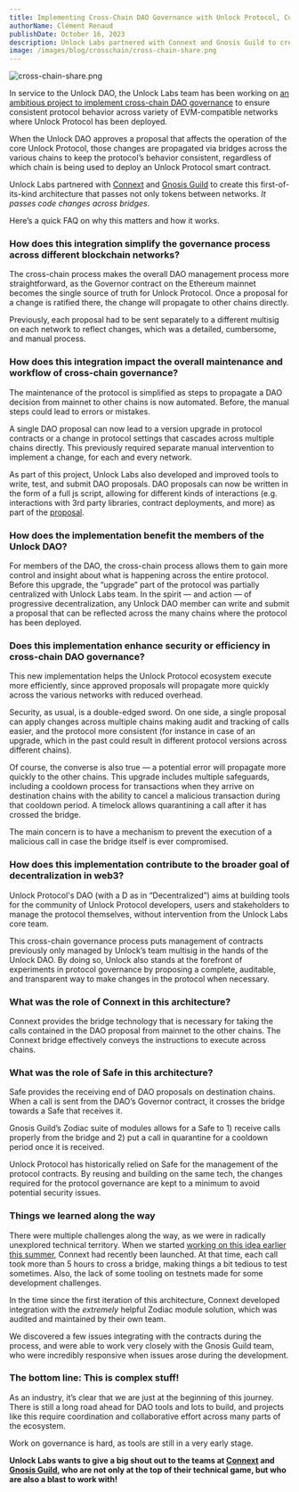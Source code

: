 ```yaml
---
title: Implementing Cross-Chain DAO Governance with Unlock Protocol, Connext and Gnosis Guild
authorName: Clément Renaud
publishDate: October 16, 2023
description: Unlock Labs partnered with Connext and Gnosis Guild to create this first-of-its-kind architecture that passes not only tokens between networks. It passes code changes across bridges.
image: /images/blog/crosschain/cross-chain-share.png
---
```


![cross-chain-share.png](/images/blog/crosschain/cross-chain-share.png)

In service to the Unlock DAO, the Unlock Labs team has been working on [an ambitious project to implement cross-chain DAO governance](https://unlock-protocol.com/blog/crosschain) to ensure consistent protocol behavior across variety of EVM-compatible networks where Unlock Protocol has been deployed. 

When the Unlock DAO approves a proposal that affects the operation of the core Unlock Protocol, those changes are propagated via bridges across the various chains to keep the protocol’s behavior consistent, regardless of which chain is being used to deploy an Unlock Protocol smart contract. 

Unlock Labs partnered with [Connext](https://www.connext.network/) and [Gnosis Guild](https://gnosisguild.org/) to create this first-of-its-kind architecture that passes not only tokens between networks. *It passes code changes across bridges*. 

Here’s a quick FAQ on why this matters and how it works.

### How does this integration simplify the governance process across different blockchain networks?

The cross-chain process makes the overall DAO management process more straightforward, as the Governor contract on the Ethereum mainnet becomes the single source of truth for Unlock Protocol. Once a proposal for a change is ratified there, the change will propagate to other chains directly.

Previously, each proposal had to be sent separately to a different multisig on each network to reflect changes, which was a detailed, cumbersome, and manual process.

### How does this integration impact the overall maintenance and workflow of cross-chain governance?

The maintenance of the protocol is simplified as steps to propagate a DAO decision from mainnet to other chains is now automated. Before, the manual steps could lead to errors or mistakes.

A single DAO proposal can now lead to a version upgrade in protocol contracts or a change in protocol settings that cascades across multiple chains directly. This previously required separate manual intervention to implement a change, for each and every network.

As part of this project, Unlock Labs also developed and improved tools to write, test, and submit DAO proposals. DAO proposals can now be written in the form of a full js script, allowing for different kinds of interactions (e.g. interactions with 3rd party libraries, contract deployments, and more) as part of the [proposal](https://github.com/unlock-protocol/unlock/pull/12790).

### How does the implementation benefit the members of the Unlock DAO?

For members of the DAO, the cross-chain process allows them to gain more control and insight about what is happening across the entire protocol. Before this upgrade, the “upgrade” part of the protocol was partially centralized with Unlock Labs team. In the spirit — and action — of progressive decentralization, any Unlock DAO member can write and submit a proposal that can be reflected across the many chains where the protocol has been deployed.

### Does this implementation enhance security or efficiency in cross-chain DAO governance?

This new implementation helps the Unlock Protocol ecosystem execute more efficiently, since approved proposals will propagate more quickly across the various networks with reduced overhead. 

Security, as usual, is a double-edged sword. On one side, a single proposal can apply changes across multiple chains making audit and tracking of calls easier, and the protocol more consistent (for instance in case of an upgrade, which in the past could result in different protocol versions across different chains). 

Of course, the converse is also true — a potential error will propagate more quickly to the other chains. This upgrade includes multiple safeguards, including a cooldown process for transactions when they arrive on destination chains with the ability to cancel a malicious transaction during that cooldown period. A timelock allows quarantining a call after it has crossed the bridge. 

The main concern is to have a mechanism to prevent the execution of a malicious call in case the bridge itself is ever compromised.

### How does this implementation contribute to the broader goal of decentralization in web3?

Unlock Protocol's DAO (with a D as in “Decentralized”) aims at building tools for the community of Unlock Protocol developers, users and stakeholders to manage the protocol themselves, without intervention from the Unlock Labs core team. 

This cross-chain governance process puts management of contracts previously only managed by Unlock’s team multisig in the hands of the Unlock DAO. By doing so, Unlock also stands at the forefront of experiments in protocol governance by proposing a complete, auditable, and transparent way to make changes in the protocol when necessary.

### What was the role of Connext in this architecture?

Connext provides the bridge technology that is necessary for taking the calls contained in the DAO proposal from mainnet to the other chains. The Connext bridge effectively conveys the instructions to execute across chains.

### What was the role of Safe in this architecture?

Safe provides the receiving end of DAO proposals on destination chains. When a call is sent from the DAO’s Governor contract, it crosses the bridge towards a Safe that receives it.

Gnosis Guild’s Zodiac suite of modules allows for a Safe to 1) receive calls properly from the bridge and 2) put a call in quarantine for a cooldown period once it is received.

Unlock Protocol has historically relied on Safe for the management of the protocol contracts. By reusing and building on the same tech, the changes required for the protocol governance are kept to a minimum to avoid potential security issues.

### Things we learned along the way

There were multiple challenges along the way, as we were in radically unexplored technical territory. When we started [working on this idea earlier this summer](https://unlock-protocol.com/blog/crosschain), Connext had recently been launched. At that time, each call took more than 5 hours to cross a bridge, making things a bit tedious to test sometimes. Also, the lack of some tooling on testnets made for some development challenges.

In the time since the first iteration of this architecture, Connext developed integration with the *extremely* helpful Zodiac module solution, which was audited and maintained by their own team.

We discovered a few issues integrating with the contracts during the process, and were able to work very closely with the Gnosis Guild team, who were incredibly responsive when issues arose during the development. 

### The bottom line: This is complex stuff!

As an industry, it’s clear that we are just at the beginning of this journey. There is still a long road ahead for DAO tools and lots to build, and projects like this require coordination and collaborative effort across many parts of the ecosystem.

Work on governance is hard, as tools are still in a very early stage. 

**Unlock Labs wants to give a big shout out to the teams at [Connext](https://www.connext.network/) and [Gnosis Guild](https://gnosisguild.org/), who are not only at the top of their technical game, but who are also a blast to work with!**
